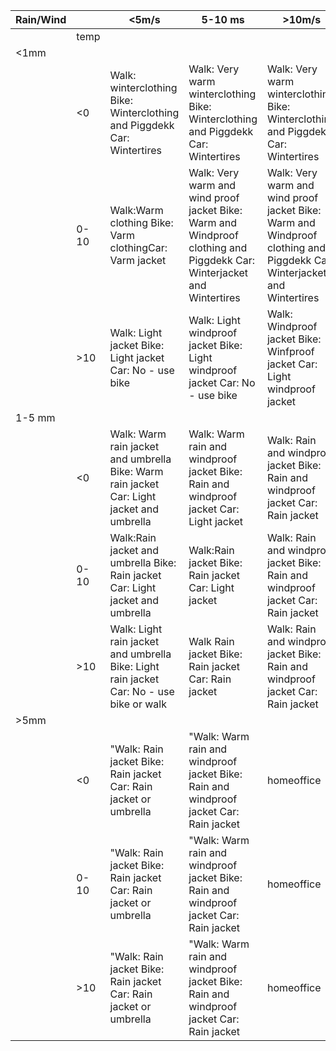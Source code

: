 | Rain/Wind |      | <5m/s                                                                                      | 5-10 ms                                                                                                                  | >10m/s                                                                                                                   |
|-------------|------|--------------------------------------------------------------------------------------------|--------------------------------------------------------------------------------------------------------------------------|--------------------------------------------------------------------------------------------------------------------------|
|             | temp |                                                                                            |                                                                                                                          |                                                                                                                          |
| <1mm        |      |                                                                                            |                                                                                                                          |                                                                                                                          |
|             | <0   | Walk: winterclothing Bike: Winterclothing and Piggdekk Car: Wintertires                    | Walk: Very warm winterclothing Bike: Winterclothing and Piggdekk Car: Wintertires                                        | Walk: Very warm winterclothing Bike: Winterclothing and Piggdekk Car: Wintertires                                        |
|             | 0-10 | Walk:Warm clothing Bike: Varm clothingCar: Varm jacket                                     | Walk: Very warm and  wind proof jacket Bike: Warm and Windproof clothing and Piggdekk Car:  Winterjacket and Wintertires | Walk: Very warm and  wind proof jacket Bike: Warm and Windproof clothing and Piggdekk Car:  Winterjacket and Wintertires |
|             | >10  | Walk: Light jacket Bike: Light jacket Car: No - use bike                                  | Walk: Light windproof jacket Bike: Light windproof jacket Car: No - use bike                                            | Walk: Windproof jacket Bike: Winfproof  jacket Car: Light windproof jacket                                              |
| 1-5 mm      |      |                                                                                            |                                                                                                                          |                                                                                                                          |
|             | <0   | Walk: Warm rain jacket and umbrella Bike: Warm rain jacket Car: Light jacket and umbrella | Walk: Warm rain and windproof jacket Bike: Rain and windproof jacket Car: Light jacket                                  | Walk: Rain and windproof jacket Bike: Rain and windproof jacket Car: Rain jacket                                        |
|             | 0-10 | Walk:Rain jacket and umbrella Bike: Rain jacket Car: Light jacket and umbrella            | Walk:Rain jacket Bike: Rain jacket Car: Light jacket                                                                    | Walk: Rain and windproof jacket Bike: Rain and windproof jacket Car: Rain jacket                                        |
|             | >10  | Walk: Light rain jacket and umbrella Bike: Light rain jacket Car: No - use bike or walk   | Walk Rain jacket Bike: Rain jacket Car: Rain jacket                                                                     | Walk: Rain and windproof jacket Bike: Rain and windproof jacket Car: Rain jacket                                        |
| >5mm        |      |                                                                                            |                                                                                                                          |                                                                                                                          |
|             | <0   | "Walk: Rain jacket Bike: Rain jacket Car: Rain jacket or umbrella                          | "Walk: Warm rain and windproof jacket Bike: Rain and windproof jacket Car: Rain jacket                                   | homeoffice                                                                                                               |
|             | 0-10 | "Walk: Rain jacket Bike: Rain jacket Car: Rain jacket or umbrella                          | "Walk: Warm rain and windproof jacket Bike: Rain and windproof jacket Car: Rain jacket                                   | homeoffice                                                                                                               |
|             | >10  | "Walk: Rain jacket Bike: Rain jacket Car: Rain jacket or umbrella                          | "Walk: Warm rain and windproof jacket Bike: Rain and windproof jacket Car: Rain jacket                                   | homeoffice                                                                                                               |

